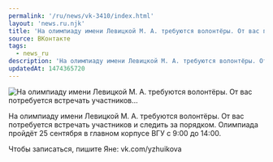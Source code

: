 ```yaml
---
permalink: '/ru/news/vk-3410/index.html'
layout: 'news.ru.njk'
title: 'На олимпиаду имени Левицкой М. А. требуются волонтёры. От вас потребуется встречать участников…'
source: ВКонтакте
tags:
  - news_ru
description: 'На олимпиаду имени Левицкой М. А. требуются волонтёры. От вас потребуется встречать участников…'
updatedAt: 1474365720
---
```

![На олимпиаду имени Левицкой М. А. требуются волонтёры. От вас потребуется встречать участников…](https://sun9-16.userapi.com/impf/c604418/v604418484/2a47d/1_X3hCOQwxo.jpg?size=1280x720&quality=96&proxy=1&sign=ea0470779937b253f53ea42900f68e06&c_uniq_tag=q8rRhZl3Damz7ojev4l48Ms9kfLBObfdb1ETtfBYYLQ&type=album)

На олимпиаду имени Левицкой М. А. требуются волонтёры. От вас потребуется встречать участников и следить за порядком. Олимпиада пройдёт 25 сентября в главном корпусе ВГУ с 9:00 до 14:00.

Чтобы записаться, пишите Яне: vk.com/yzhuikova
